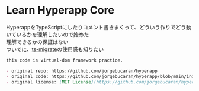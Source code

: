 # Learn Hyperapp Core
HyperappをTypeScriptにしたりコメント書きまくって、どういう作りでどう動いているかを理解したいので始めた  
理解できるかの保証はない  
ついでに、[ts-migrate](https://github.com/airbnb/ts-migrate)の使用感も知りたい

``` markdown
this code is virtual-dom framework practice.

- original repo: https://github.com/jorgebucaran/hyperapp
- original code: https://github.com/jorgebucaran/hyperapp/blob/main/index.js
- original license: [MIT License](https://github.com/jorgebucaran/hyperapp/blob/main/LICENSE.md)
```

